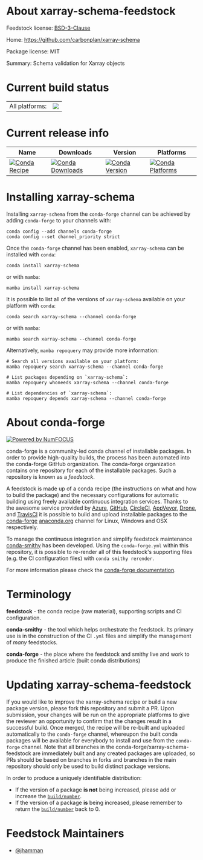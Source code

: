 About xarray-schema-feedstock
=============================

Feedstock license: [BSD-3-Clause](https://github.com/conda-forge/xarray-schema-feedstock/blob/main/LICENSE.txt)

Home: https://github.com/carbonplan/xarray-schema

Package license: MIT

Summary: Schema validation for Xarray objects

Current build status
====================


<table><tr><td>All platforms:</td>
    <td>
      <a href="https://dev.azure.com/conda-forge/feedstock-builds/_build/latest?definitionId=15886&branchName=main">
        <img src="https://dev.azure.com/conda-forge/feedstock-builds/_apis/build/status/xarray-schema-feedstock?branchName=main">
      </a>
    </td>
  </tr>
</table>

Current release info
====================

| Name | Downloads | Version | Platforms |
| --- | --- | --- | --- |
| [![Conda Recipe](https://img.shields.io/badge/recipe-xarray--schema-green.svg)](https://anaconda.org/conda-forge/xarray-schema) | [![Conda Downloads](https://img.shields.io/conda/dn/conda-forge/xarray-schema.svg)](https://anaconda.org/conda-forge/xarray-schema) | [![Conda Version](https://img.shields.io/conda/vn/conda-forge/xarray-schema.svg)](https://anaconda.org/conda-forge/xarray-schema) | [![Conda Platforms](https://img.shields.io/conda/pn/conda-forge/xarray-schema.svg)](https://anaconda.org/conda-forge/xarray-schema) |

Installing xarray-schema
========================

Installing `xarray-schema` from the `conda-forge` channel can be achieved by adding `conda-forge` to your channels with:

```
conda config --add channels conda-forge
conda config --set channel_priority strict
```

Once the `conda-forge` channel has been enabled, `xarray-schema` can be installed with `conda`:

```
conda install xarray-schema
```

or with `mamba`:

```
mamba install xarray-schema
```

It is possible to list all of the versions of `xarray-schema` available on your platform with `conda`:

```
conda search xarray-schema --channel conda-forge
```

or with `mamba`:

```
mamba search xarray-schema --channel conda-forge
```

Alternatively, `mamba repoquery` may provide more information:

```
# Search all versions available on your platform:
mamba repoquery search xarray-schema --channel conda-forge

# List packages depending on `xarray-schema`:
mamba repoquery whoneeds xarray-schema --channel conda-forge

# List dependencies of `xarray-schema`:
mamba repoquery depends xarray-schema --channel conda-forge
```


About conda-forge
=================

[![Powered by
NumFOCUS](https://img.shields.io/badge/powered%20by-NumFOCUS-orange.svg?style=flat&colorA=E1523D&colorB=007D8A)](https://numfocus.org)

conda-forge is a community-led conda channel of installable packages.
In order to provide high-quality builds, the process has been automated into the
conda-forge GitHub organization. The conda-forge organization contains one repository
for each of the installable packages. Such a repository is known as a *feedstock*.

A feedstock is made up of a conda recipe (the instructions on what and how to build
the package) and the necessary configurations for automatic building using freely
available continuous integration services. Thanks to the awesome service provided by
[Azure](https://azure.microsoft.com/en-us/services/devops/), [GitHub](https://github.com/),
[CircleCI](https://circleci.com/), [AppVeyor](https://www.appveyor.com/),
[Drone](https://cloud.drone.io/welcome), and [TravisCI](https://travis-ci.com/)
it is possible to build and upload installable packages to the
[conda-forge](https://anaconda.org/conda-forge) [anaconda.org](https://anaconda.org/)
channel for Linux, Windows and OSX respectively.

To manage the continuous integration and simplify feedstock maintenance
[conda-smithy](https://github.com/conda-forge/conda-smithy) has been developed.
Using the ``conda-forge.yml`` within this repository, it is possible to re-render all of
this feedstock's supporting files (e.g. the CI configuration files) with ``conda smithy rerender``.

For more information please check the [conda-forge documentation](https://conda-forge.org/docs/).

Terminology
===========

**feedstock** - the conda recipe (raw material), supporting scripts and CI configuration.

**conda-smithy** - the tool which helps orchestrate the feedstock.
                   Its primary use is in the construction of the CI ``.yml`` files
                   and simplify the management of *many* feedstocks.

**conda-forge** - the place where the feedstock and smithy live and work to
                  produce the finished article (built conda distributions)


Updating xarray-schema-feedstock
================================

If you would like to improve the xarray-schema recipe or build a new
package version, please fork this repository and submit a PR. Upon submission,
your changes will be run on the appropriate platforms to give the reviewer an
opportunity to confirm that the changes result in a successful build. Once
merged, the recipe will be re-built and uploaded automatically to the
`conda-forge` channel, whereupon the built conda packages will be available for
everybody to install and use from the `conda-forge` channel.
Note that all branches in the conda-forge/xarray-schema-feedstock are
immediately built and any created packages are uploaded, so PRs should be based
on branches in forks and branches in the main repository should only be used to
build distinct package versions.

In order to produce a uniquely identifiable distribution:
 * If the version of a package **is not** being increased, please add or increase
   the [``build/number``](https://docs.conda.io/projects/conda-build/en/latest/resources/define-metadata.html#build-number-and-string).
 * If the version of a package **is** being increased, please remember to return
   the [``build/number``](https://docs.conda.io/projects/conda-build/en/latest/resources/define-metadata.html#build-number-and-string)
   back to 0.

Feedstock Maintainers
=====================

* [@jhamman](https://github.com/jhamman/)

